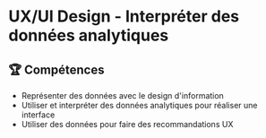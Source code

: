 # UX/UI Design - Interpréter des données analytiques

## 🏆 Compétences
* Représenter des données avec le design d'information
* Utiliser et interpréter des données analytiques pour réaliser une interface
* Utiliser des données pour faire des recommandations UX

